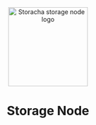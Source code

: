 <div align="center">
  <img src="https://bafybeihuuqarjd3wkswa6mbirykvtsdlwu7yaccqpujnbycvurb6jyq2fm.ipfs.w3s.link/the-racha-centipede.png" alt="Storacha storage node logo" width="180" />
  <h1>Storage Node</h1>
</div>